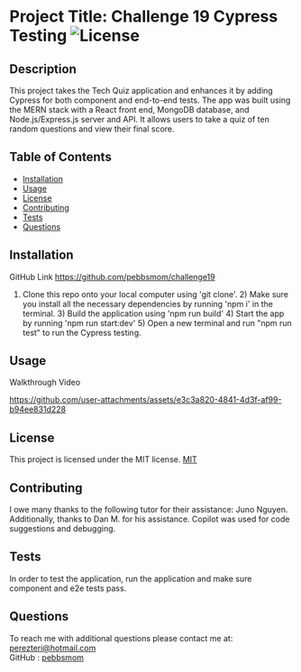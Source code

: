 # Project Title: Challenge 19 Cypress Testing ![License](https://img.shields.io/badge/License-MIT-yellow.svg)
## Description 
This project takes the Tech Quiz application and enhances it by adding Cypress for both component and end-to-end tests. The app was built using the MERN stack with a React front end, MongoDB database, and Node.js/Express.js server and API. It allows users to take a quiz of ten random questions and view their final score. 
## Table of Contents
* [Installation](#installation)
* [Usage](#usage)
* [License](#license)
* [Contributing](#contributing)
* [Tests](#tests)
* [Questions](#questions)
## Installation
GitHub Link https://github.com/pebbsmom/challenge19
 

1) Clone this repo onto your local computer using 'git clone'. 2) Make sure you install all the necessary dependencies by running 'npm i' in the terminal. 3) Build the application using 'npm run build'  4) Start the app by running 'npm run start:dev' 5) Open a new terminal and run "npm run test" to run the Cypress testing.
## Usage
 

Walkthrough Video 



 

https://github.com/user-attachments/assets/e3c3a820-4841-4d3f-af99-b94ee831d228


 



 
 
 
## License
This project is licensed under the MIT license. [MIT](https://opensource.org/licenses/MIT)
## Contributing
I owe many thanks to the following tutor for their assistance: Juno Nguyen.   Additionally, thanks to Dan M. for his assistance. Copilot was used for code suggestions and debugging.
## Tests
In order to test the application, run the application and make sure component and e2e tests pass.
## Questions
To reach me with additional questions please contact me at:
perezteri@hotmail.com  
GitHub : [pebbsmom](https://github.com/pebbsmom)
